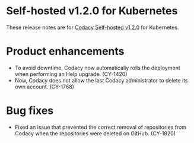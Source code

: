 # Self-hosted v1.2.0 for Kubernetes

These release notes are for [Codacy Self-hosted
v1.2.0](https://github.com/codacy/chart/releases/tag/1.2.0) for
Kubernetes.

# Product enhancements

-   To avoid downtime, Codacy now automatically rolls the deployment
    when performing an Help upgrade. (CY-1420)
-   Now, Codacy does not allow the last Codacy administrator to delete
    its own account. (CY-1768)

# Bug fixes

-   <span style="font-weight: 400;">Fixed an issue that prevented the
    correct removal of repositories from Codacy when the repositories
    were deleted on GitHub. (CY-1820)</span>

